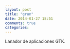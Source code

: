 ```yaml
---
layout: post
title: "grun"
date: 2014-01-27 18:51
comments: true
categories: 
---
```

Lanador de aplicaciones GTK.

